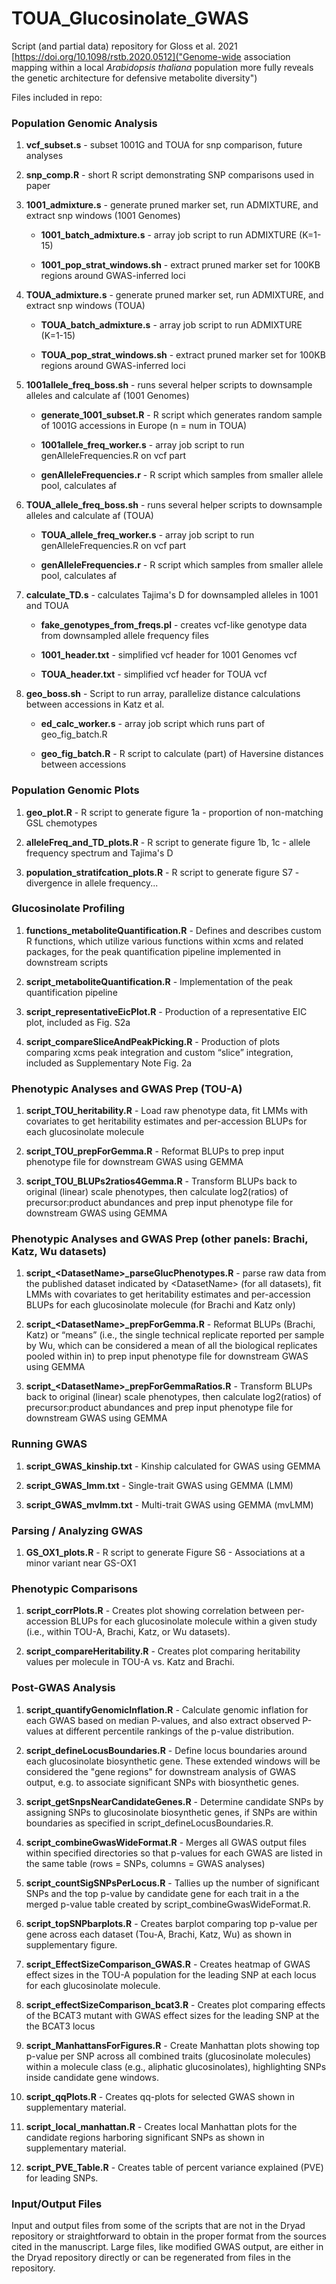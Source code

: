 # TOUA_Glucosinolate_GWAS

Script (and partial data) repository for Gloss et al. 2021 [https://doi.org/10.1098/rstb.2020.0512]("Genome-wide association mapping within a local *Arabidopsis thaliana* population more fully reveals the genetic architecture for defensive metabolite diversity")

Files included in repo:

### Population Genomic Analysis 

1. **vcf_subset.s** - subset 1001G and TOUA for snp comparison, future analyses

2. **snp_comp.R** - short R script demonstrating SNP comparisons used in paper

3. **1001_admixture.s** - generate pruned marker set, run ADMIXTURE, and extract snp windows (1001 Genomes)

	- **1001_batch_admixture.s** - array job script to run ADMIXTURE (K=1-15)

	- **1001_pop_strat_windows.sh** - extract pruned marker set for 100KB regions around GWAS-inferred loci

4. **TOUA_admixture.s** - generate pruned marker set, run ADMIXTURE, and extract snp windows (TOUA) 

	- **TOUA_batch_admixture.s** - array job script to run ADMIXTURE (K=1-15)

	- **TOUA_pop_strat_windows.sh** - extract pruned marker set for 100KB regions around GWAS-inferred loci

5. **1001allele_freq_boss.sh** - runs several helper scripts to downsample alleles and calculate af (1001 Genomes)

	- **generate_1001_subset.R** - R script which generates random sample of 1001G accessions in Europe (n = num in TOUA)
	
	- **1001allele_freq_worker.s** - array job script to run genAlleleFrequencies.R on vcf part

	- **genAlleleFrequencies.r** - R script which samples from smaller allele pool, calculates af

6. **TOUA_allele_freq_boss.sh** - runs several helper scripts to downsample alleles and calculate af (TOUA)

	- **TOUA_allele_freq_worker.s** - array job script to run genAlleleFrequencies.R on vcf part

	- **genAlleleFrequencies.r** - R script which samples from smaller allele pool, calculates af

7. **calculate_TD.s** - calculates Tajima's D for downsampled alleles in 1001 and TOUA

	- **fake_genotypes_from_freqs.pl** - creates vcf-like genotype data from downsampled allele frequency files

	- **1001_header.txt** - simplified vcf header for 1001 Genomes vcf

	- **TOUA_header.txt** - simplified vcf header for TOUA vcf

8. **geo_boss.sh** - Script to run array, parallelize distance calculations between accessions in Katz et al.

	- **ed_calc_worker.s** - array job script which runs part of geo_fig_batch.R

	- **geo_fig_batch.R** - R script to calculate (part) of Haversine distances between accessions



### Population Genomic Plots

1. **geo_plot.R** - R script to generate figure 1a - proportion of non-matching GSL chemotypes

2. **alleleFreq_and_TD_plots.R** - R script to generate figure 1b, 1c - allele frequency spectrum and Tajima's D

3. **population_stratifcation_plots.R** - R script to generate figure S7 - divergence in allele frequency...


### Glucosinolate Profiling

1. **functions_metaboliteQuantification.R** - Defines and describes custom R functions, which utilize various functions within xcms and related packages, for the peak quantification pipeline implemented in downstream scripts

2. **script_metaboliteQuantification.R** - Implementation of the peak quantification pipeline

3. **script_representativeEicPlot.R** - Production of a representative EIC plot, included as Fig. S2a

4. **script_compareSliceAndPeakPicking.R** - Production of plots comparing xcms peak integration and custom “slice” integration, included as Supplementary Note Fig. 2a

### Phenotypic Analyses and GWAS Prep (TOU-A)

1. **script_TOU_heritability.R** - Load raw phenotype data, fit LMMs with covariates to get heritability estimates and per-accession BLUPs for each glucosinolate molecule

2. **script_TOU_prepForGemma.R** - Reformat BLUPs to prep input phenotype file for downstream GWAS using GEMMA

3. **script_TOU_BLUPs2ratios4Gemma.R** - Transform BLUPs back to original (linear) scale phenotypes, then calculate log2(ratios) of precursor:product abundances and prep input phenotype file for downstream GWAS using GEMMA

### Phenotypic Analyses and GWAS Prep (other panels: Brachi, Katz, Wu datasets)

1. **script_\<DatasetName\>_parseGlucPhenotypes.R** - parse raw data from the published dataset indicated by \<DatasetName\> (for all datasets), fit LMMs with covariates to get heritability estimates and per-accession BLUPs for each glucosinolate molecule (for Brachi and Katz only)

2. **script_\<DatasetName\>_prepForGemma.R** - Reformat BLUPs (Brachi, Katz) or “means” (i.e., the single technical replicate reported per sample by Wu, which can be considered a mean of all the biological replicates pooled within in) to prep input phenotype file for downstream GWAS using GEMMA

3. **script_\<DatasetName\>_prepForGemmaRatios.R** - Transform BLUPs back to original (linear) scale phenotypes, then calculate log2(ratios) of precursor:product abundances and prep input phenotype file for downstream GWAS using GEMMA

### Running GWAS

1. **script_GWAS_kinship.txt**  - Kinship calculated for GWAS using GEMMA

2. **script_GWAS_lmm.txt** - Single-trait GWAS using GEMMA (LMM)

3. **script_GWAS_mvlmm.txt** - Multi-trait GWAS using GEMMA (mvLMM)

### Parsing / Analyzing GWAS 

1. **GS_OX1_plots.R** - R script to generate Figure S6 - Associations at a minor variant near GS-OX1 

### Phenotypic Comparisons

1. **script_corrPlots.R** - Creates plot showing correlation between per-accession BLUPs for each glucosinolate molecule within a given study (i.e., within TOU-A, Brachi, Katz, or Wu datasets).

2. **script_compareHeritability.R** - Creates plot comparing heritability values per molecule in TOU-A vs. Katz and Brachi.

### Post-GWAS Analysis

1. **script_quantifyGenomicInflation.R** - Calculate genomic inflation for each GWAS based on median P-values, and also extract observed P-values at different percentile rankings of the p-value distribution.

2. **script_defineLocusBoundaries.R** - Define locus boundaries around each glucosinolate biosynthetic gene. These extended windows will be considered the "gene regions" for downstream analysis of GWAS output, e.g. to associate significant SNPs with biosynthetic genes.

3. **script_getSnpsNearCandidateGenes.R** - Determine candidate SNPs by assigning SNPs to glucosinolate biosynthetic genes, if SNPs are within boundaries as specified in script_defineLocusBoundaries.R.

4. **script_combineGwasWideFormat.R** - Merges all GWAS output files within specified directories so that p-values for each GWAS are listed in the same table (rows = SNPs, columns = GWAS analyses)

5. **script_countSigSNPsPerLocus.R** - Tallies up the number of significant SNPs and the top p-value by candidate gene for each trait in a the merged p-value table created by script_combineGwasWideFormat.R.

6. **script_topSNPbarplots.R** - Creates barplot comparing top p-value per gene across each dataset (Tou-A, Brachi, Katz, Wu) as shown in supplementary figure.

7. **script_EffectSizeComparison_GWAS.R** - Creates heatmap of GWAS effect sizes in the TOU-A population for the leading SNP at each locus for each glucosinolate molecule.

8. **script_effectSizeComparison_bcat3.R** - Creates plot comparing effects of the BCAT3 mutant with GWAS effect sizes for the leading SNP at the the BCAT3 locus 

9. **script_ManhattansForFigures.R** - Create Manhattan plots showing top p-value per SNP across all combined traits (glucosinolate molecules) within a molecule class (e.g., aliphatic glucosinolates), highlighting SNPs inside candidate gene windows.

10. **script_qqPlots.R** - Creates qq-plots for selected GWAS shown in supplementary material.

11. **script_local_manhattan.R** - Creates local Manhattan plots for the candidate regions harboring significant SNPs as shown in supplementary material.

12. **script_PVE_Table.R** - Creates table of percent variance explained (PVE) for leading SNPs.

### Input/Output Files

Input and output files from some of the scripts that are not in the Dryad repository or straightforward to obtain in the proper format from the sources cited in the manuscript. Large files, like modified GWAS output, are either in the Dryad repository directly or can be regenerated from files in the repository.
